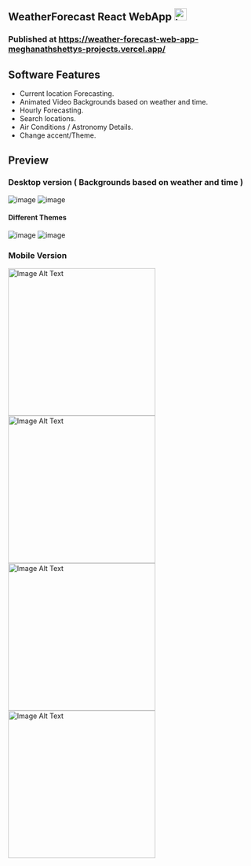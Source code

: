 ## WeatherForecast React WebApp <img src="https://github.com/MeghanathShetty/Weather_Forecast_React_Web/assets/127648939/d37c7add-e0b7-4aa2-b9fa-b43650201696" alt="Image Alt Text" style="width:25px;" />

### Published at https://weather-forecast-web-app-meghanathshettys-projects.vercel.app/

## Software Features
* Current location Forecasting.
* Animated Video Backgrounds based on weather and time.
* Hourly Forecasting.
* Search locations.
* Air Conditions / Astronomy Details.
* Change accent/Theme.

## Preview
### Desktop version ( Backgrounds based on weather and time )
![image](https://github.com/MeghanathShetty/Weather_Forecast_React_Web/assets/127648939/20839562-f125-4898-90e3-d065d57c49b9)
![image](https://github.com/MeghanathShetty/Weather_Forecast_React_Web/assets/127648939/8e72f0e9-5369-4621-bb1a-3a6663ea515e)

#### Different Themes

![image](https://github.com/MeghanathShetty/Weather_Forecast_React_Web/assets/127648939/2177a2fb-8699-4ae5-bf56-485f25d7ec42)
![image](https://github.com/MeghanathShetty/Weather_Forecast_React_Web/assets/127648939/59ec0bfc-04fd-4773-abf0-df0ac1022bad)



### Mobile Version
<img src="https://github.com/MeghanathShetty/Weather_Forecast_React_Web/assets/127648939/393aa232-4f7d-487f-8b8c-c172f9452449" alt="Image Alt Text" style="width:300px;" />
<img src="https://github.com/MeghanathShetty/Weather_Forecast_React_Web/assets/127648939/6d139410-5d3e-46f1-a91b-b404f52b14a8" alt="Image Alt Text" style="width:300px;" />
<img src="https://github.com/MeghanathShetty/Weather_Forecast_React_Web/assets/127648939/8abe4296-d1a2-445b-a717-2b7e6add8b64" alt="Image Alt Text" style="width:300px;" />
<img src="https://github.com/MeghanathShetty/Weather_Forecast_React_Web/assets/127648939/f2dc1ebb-3604-407f-b77e-77e68afea99f" alt="Image Alt Text" style="width:300px;" />
